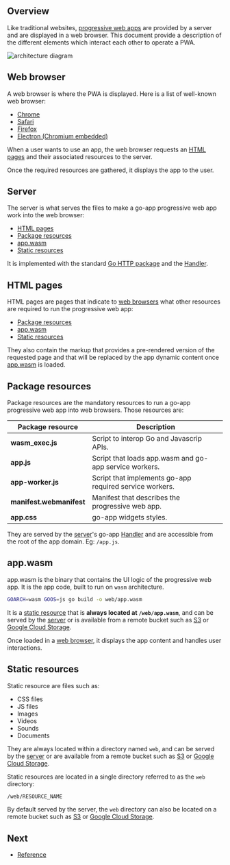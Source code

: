 ## Overview

Like traditional websites, [progressive web apps](https://developers.google.com/web/progressive-web-apps) are provided by a server and are displayed in a web browser. This document provide a description of the different elements which interact each other to operate a PWA.

![architecture diagram](/web/images/architecture.svg)

## Web browser

A web browser is where the PWA is displayed. Here is a list of well-known web browser:

- [Chrome](https://www.google.com/chrome)
- [Safari](https://www.apple.com/safari)
- [Firefox](https://www.mozilla.org/firefox)
- [Electron (Chromium embedded)](https://www.electronjs.org/)

When a user wants to use an app, the web browser requests an [HTML pages](#html-pages) and their associated resources to the server.

Once the required resources are gathered, it displays the app to the user.

## Server

The server is what serves the files to make a go-app progressive web app work into the web browser:

- [HTML pages](#html-pages)
- [Package resources](#package-resources)
- [app.wasm](#app-wasm)
- [Static resources](#static-resources)

It is implemented with the standard [Go HTTP package](https://golang.org/net/http) and the [Handler](/reference#Handler).

## HTML pages

HTML pages are pages that indicate to [web browsers](#web-browser) what other resources are required to run the progressive web app:

- [Package resources](#package-resources)
- [app.wasm](#app-wasm)
- [Static resources](#static-resources)

They also contain the markup that provides a pre-rendered version of the requested page and that will be replaced by the app dynamic content once [app.wasm](#app-wasm) is loaded.

## Package resources

Package resources are the mandatory resources to run a go-app progressive web app into web browsers. Those resources are:

| Package resource         | Description                                             |
| ------------------------ | ------------------------------------------------------- |
| **wasm_exec.js**         | Script to interop Go and Javascrip APIs.                |
| **app.js**               | Script that loads app.wasm and go-app service workers.  |
| **app-worker.js**        | Script that implements go-app required service workers. |
| **manifest.webmanifest** | Manifest that describes the progressive web app.        |
| **app.css**              | go-app widgets styles.                                  |

They are served by the [server](#server)'s go-app [Handler](/reference#Handler) and are accessible from the root of the app domain. Eg: `/app.js`.

## app.wasm

app.wasm is the binary that contains the UI logic of the progressive web app. It is the app code, built to run on `wasm` architecture.

```bash
GOARCH=wasm GOOS=js go build -o web/app.wasm
```

It is a [static resource](#static-resources) that is **always located at `/web/app.wasm`**, and can be served by the [server](#server) or is available from a remote bucket such as [S3](https://aws.amazon.com/s3) or [Google Cloud Storage](https://cloud.google.com/storage).

Once loaded in a [web browser](#web-browser), it displays the app content and handles user interactions.

## Static resources

Static resource are files such as:

- CSS files
- JS files
- Images
- Videos
- Sounds
- Documents

They are always located within a directory named `web`, and can be served by the [server](#server) or are available from a remote bucket such as [S3](https://aws.amazon.com/s3) or [Google Cloud Storage](https://cloud.google.com/storage).

Static resources are located in a single directory referred to as the `web` directory:

```sh
/web/RESOURCE_NAME
```

By default served by the server, the `web` directory can also be located on a remote bucket such as [S3](https://aws.amazon.com/s3) or [Google Cloud Storage](https://cloud.google.com/storage).

## Next

- [Reference](/reference)
